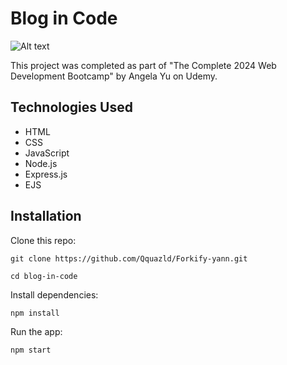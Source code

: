 # Blog in Code

![Alt text](https://raw.githubusercontent.com/Qquazld/blog-in-code/blob/main/Blog-in-Code.png)

This project was completed as part of "The Complete 2024 Web Development Bootcamp" by Angela Yu on Udemy.

## Technologies Used

- HTML
- CSS
- JavaScript
- Node.js
- Express.js
- EJS

## Installation

Clone this repo:

```shell
git clone https://github.com/Qquazld/Forkify-yann.git
```

```shell
cd blog-in-code
```

Install dependencies:

```shell
npm install
```

Run the app:

```shell
npm start
```
